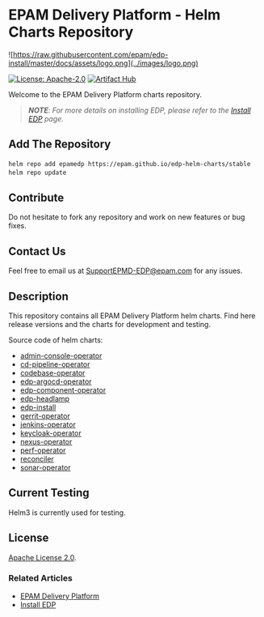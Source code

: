 # EPAM Delivery Platform - Helm Charts Repository

![https://raw.githubusercontent.com/epam/edp-install/master/docs/assets/logo.png](../images/logo.png)

[![License: Apache-2.0](https://img.shields.io/badge/License-Apache.2-green.svg)](https://opensource.org/licenses/Apache-2.0)
[![Artifact Hub](https://img.shields.io/endpoint?url=https://artifacthub.io/badge/repository/epmdedp)](https://artifacthub.io/packages/search?repo=epmdedp)

Welcome to the EPAM Delivery Platform charts repository.


>_**NOTE**: For more details on installing EDP, please refer to the [Install EDP](https://epam.github.io/edp-install/operator-guide/install-edp/) page._



## Add The Repository

```bash
helm repo add epamedp https://epam.github.io/edp-helm-charts/stable
helm repo update
```

## Contribute

Do not hesitate to fork any repository and work on new features or bug fixes.

## Contact Us

Feel free to email us at SupportEPMD-EDP@epam.com for any issues.

## Description

This repository contains all EPAM Delivery Platform helm charts. Find here release versions and the charts for development and testing.

Source code of helm charts:

* [admin-console-operator](https://github.com/epam/edp-admin-console-operator/tree/master/deploy-templates)
* [cd-pipeline-operator](https://github.com/epam/edp-cd-pipeline-operator/tree/master/deploy-templates)
* [codebase-operator](https://github.com/epam/edp-codebase-operator/tree/master/deploy-templates)
* [edp-argocd-operator](https://github.com/epam/edp-argocd-operator/tree/master/deploy-templates)
* [edp-component-operator](https://github.com/epam/edp-component-operator/tree/master/deploy-templates)
* [edp-headlamp](https://github.com/epam/edp-headlamp/tree/master/deploy-templates)
* [edp-install](https://github.com/epam/edp-install/tree/master/deploy-templates)
* [gerrit-operator](https://github.com/epam/edp-gerrit-operator/tree/master/deploy-templates)
* [jenkins-operator](https://github.com/epam/edp-jenkins-operator/tree/master/deploy-templates)
* [keycloak-operator](https://github.com/epam/edp-keycloak-operator/tree/master/deploy-templates)
* [nexus-operator](https://github.com/epam/edp-nexus-operator/tree/master/deploy-templates)
* [perf-operator](https://github.com/epam/edp-perf-operator/tree/master/deploy-templates)
* [reconciler](https://github.com/epam/edp-reconciler/tree/master/deploy-templates)
* [sonar-operator](https://github.com/epam/edp-sonar-operator/tree/master/deploy-templates)

## Current Testing

Helm3 is currently used for testing.

## License

[Apache License 2.0](https://opensource.org/licenses/Apache-2.0).

### Related Articles
* [EPAM Delivery Platform](https://epam.github.io/edp-install/)
* [Install EDP](https://epam.github.io/edp-install/operator-guide/install-edp/)
